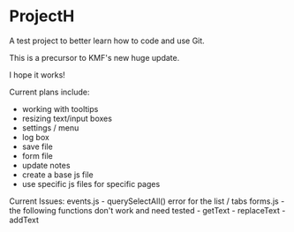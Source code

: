 # ProjectH
A test project to better learn how to code and use Git.

This is a precursor to KMF's new huge update.

I hope it works!

Current plans include:
- working with tooltips
- resizing text/input boxes
- settings / menu
- log box
- save file
- form file
- update notes
- create a base js file
- use specific js files for specific pages

Current Issues:
events.js 
	- querySelectAll() error for the list / tabs
forms.js
	- the following functions don't work and need tested
		- getText
		- replaceText
		- addText